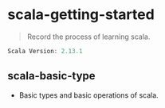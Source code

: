 # scala-getting-started

> Record the process of learning scala.

```java
Scala Version: 2.13.1
```

## scala-basic-type

- Basic types and basic operations of scala.
